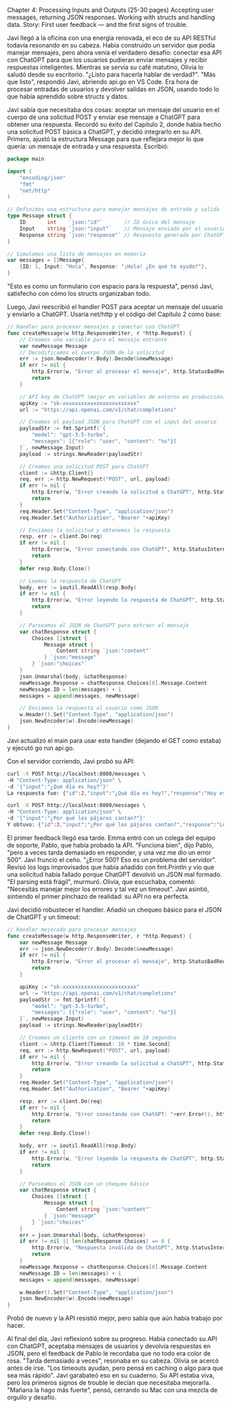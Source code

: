 Chapter 4: Processing Inputs and Outputs (25-30 pages)
Accepting user messages, returning JSON responses.
Working with structs and handling data.
Story: First user feedback — and the first signs of trouble.

Javi llegó a la oficina con una energía renovada, el eco de su API RESTful todavía resonando en su cabeza. Había construido un servidor que podía manejar mensajes, pero ahora venía el verdadero desafío: conectar esa API con ChatGPT para que los usuarios pudieran enviar mensajes y recibir respuestas inteligentes. Mientras se servía su café matutino, Olivia lo saludó desde su escritorio. "¿Listo para hacerla hablar de verdad?". "Más que listo", respondió Javi, abriendo api.go en VS Code. Era hora de procesar entradas de usuarios y devolver salidas en JSON, usando todo lo que había aprendido sobre structs y datos.

Javi sabía que necesitaba dos cosas: aceptar un mensaje del usuario en el cuerpo de una solicitud POST y enviar ese mensaje a ChatGPT para obtener una respuesta. Recordó su éxito del Capítulo 2, donde había hecho una solicitud POST básica a ChatGPT, y decidió integrarlo en su API. Primero, ajustó la estructura Message para que reflejara mejor lo que quería: un mensaje de entrada y una respuesta. Escribió:

```go
package main

import (
    "encoding/json"
    "fmt"
    "net/http"
)

// Definimos una estructura para manejar mensajes de entrada y salida
type Message struct {
    ID       int    `json:"id"`       // ID único del mensaje
    Input    string `json:"input"`    // Mensaje enviado por el usuario
    Response string `json:"response"` // Respuesta generada por ChatGPT
}

// Simulamos una lista de mensajes en memoria
var messages = []Message{
    {ID: 1, Input: "Hola", Response: "¡Hola! ¿En qué te ayudo?"},
}
```

"Esto es como un formulario con espacio para la respuesta", pensó Javi, satisfecho con cómo los structs organizaban todo.

Luego, Javi reescribió el handler POST para aceptar un mensaje del usuario y enviarlo a ChatGPT. Usaría net/http y el código del Capítulo 2 como base:

```go
// Handler para procesar mensajes y conectar con ChatGPT
func createMessage(w http.ResponseWriter, r *http.Request) {
    // Creamos una variable para el mensaje entrante
    var newMessage Message
    // Decodificamos el cuerpo JSON de la solicitud
    err := json.NewDecoder(r.Body).Decode(&newMessage)
    if err != nil {
        http.Error(w, "Error al procesar el mensaje", http.StatusBadRequest)
        return
    }

    // API key de ChatGPT (mejor en variables de entorno en producción)
    apiKey := "sk-xxxxxxxxxxxxxxxxxxxxxxxx"
    url := "https://api.openai.com/v1/chat/completions"

    // Creamos el payload JSON para ChatGPT con el input del usuario
    payloadStr := fmt.Sprintf(`{
        "model": "gpt-3.5-turbo",
        "messages": [{"role": "user", "content": "%s"}]
    }`, newMessage.Input)
    payload := strings.NewReader(payloadStr)

    // Creamos una solicitud POST para ChatGPT
    client := &http.Client{}
    req, err := http.NewRequest("POST", url, payload)
    if err != nil {
        http.Error(w, "Error creando la solicitud a ChatGPT", http.StatusInternalServerError)
        return
    }
    req.Header.Set("Content-Type", "application/json")
    req.Header.Set("Authorization", "Bearer "+apiKey)

    // Enviamos la solicitud y obtenemos la respuesta
    resp, err := client.Do(req)
    if err != nil {
        http.Error(w, "Error conectando con ChatGPT", http.StatusInternalServerError)
        return
    }
    defer resp.Body.Close()

    // Leemos la respuesta de ChatGPT
    body, err := ioutil.ReadAll(resp.Body)
    if err != nil {
        http.Error(w, "Error leyendo la respuesta de ChatGPT", http.StatusInternalServerError)
        return
    }

    // Parseamos el JSON de ChatGPT para extraer el mensaje
    var chatResponse struct {
        Choices []struct {
            Message struct {
                Content string `json:"content"`
            } `json:"message"`
        } `json:"choices"`
    }
    json.Unmarshal(body, &chatResponse)
    newMessage.Response = chatResponse.Choices[0].Message.Content
    newMessage.ID = len(messages) + 1
    messages = append(messages, newMessage)

    // Enviamos la respuesta al usuario como JSON
    w.Header().Set("Content-Type", "application/json")
    json.NewEncoder(w).Encode(newMessage)
}
```

Javi actualizó el main para usar este handler (dejando el GET como estaba) y ejecutó go run api.go.

Con el servidor corriendo, Javi probó su API:

```bash
curl -X POST http://localhost:8080/messages \
-H "Content-Type: application/json" \
-d '{"input":"¿Qué día es hoy?"}'
La respuesta fue: {"id":2,"input":"¿Qué día es hoy?","response":"Hoy es 13 de marzo de 2025."}. "¡Funciona!", exclamó Javi, casi derramando su café. ChatGPT estaba respondiendo a través de su API, y el JSON salía perfecto. Olivia se acercó, curiosa. "Probá con algo más raro", sugirió. Javi envió:
```

```bash
curl -X POST http://localhost:8080/messages \
-H "Content-Type: application/json" \
-d '{"input":"¿Por qué los pájaros cantan?"}'
Y obtuvo: {"id":3,"input":"¿Por qué los pájaros cantan?","response":"Los pájaros cantan para comunicarse, atraer parejas y marcar territorio."}. "Esto es magia", pensó Javi.
```

El primer feedback llegó esa tarde. Emma entró con un colega del equipo de soporte, Pablo, que había probado la API. "Funciona bien", dijo Pablo, "pero a veces tarda demasiado en responder, y una vez me dio un error 500". Javi frunció el ceño. "¿Error 500? Eso es un problema del servidor". Revisó los logs improvisados que había añadido con fmt.Println y vio que una solicitud había fallado porque ChatGPT devolvió un JSON mal formado. "El parsing está frágil", murmuró. Olivia, que escuchaba, comentó: "Necesitás manejar mejor los errores y tal vez un timeout". Javi asintió, sintiendo el primer pinchazo de realidad: su API no era perfecta.

Javi decidió robustecer el handler. Añadió un chequeo básico para el JSON de ChatGPT y un timeout:

```go
// Handler mejorado para procesar mensajes
func createMessage(w http.ResponseWriter, r *http.Request) {
    var newMessage Message
    err := json.NewDecoder(r.Body).Decode(&newMessage)
    if err != nil {
        http.Error(w, "Error al procesar el mensaje", http.StatusBadRequest)
        return
    }

    apiKey := "sk-xxxxxxxxxxxxxxxxxxxxxxxx"
    url := "https://api.openai.com/v1/chat/completions"
    payloadStr := fmt.Sprintf(`{
        "model": "gpt-3.5-turbo",
        "messages": [{"role": "user", "content": "%s"}]
    }`, newMessage.Input)
    payload := strings.NewReader(payloadStr)

    // Creamos un cliente con un timeout de 10 segundos
    client := &http.Client{Timeout: 10 * time.Second}
    req, err := http.NewRequest("POST", url, payload)
    if err != nil {
        http.Error(w, "Error creando la solicitud a ChatGPT", http.StatusInternalServerError)
        return
    }
    req.Header.Set("Content-Type", "application/json")
    req.Header.Set("Authorization", "Bearer "+apiKey)

    resp, err := client.Do(req)
    if err != nil {
        http.Error(w, "Error conectando con ChatGPT: "+err.Error(), http.StatusGatewayTimeout)
        return
    }
    defer resp.Body.Close()

    body, err := ioutil.ReadAll(resp.Body)
    if err != nil {
        http.Error(w, "Error leyendo la respuesta de ChatGPT", http.StatusInternalServerError)
        return
    }

    // Parseamos el JSON con un chequeo básico
    var chatResponse struct {
        Choices []struct {
            Message struct {
                Content string `json:"content"`
            } `json:"message"`
        } `json:"choices"`
    }
    err = json.Unmarshal(body, &chatResponse)
    if err != nil || len(chatResponse.Choices) == 0 {
        http.Error(w, "Respuesta inválida de ChatGPT", http.StatusInternalServerError)
        return
    }
    newMessage.Response = chatResponse.Choices[0].Message.Content
    newMessage.ID = len(messages) + 1
    messages = append(messages, newMessage)

    w.Header().Set("Content-Type", "application/json")
    json.NewEncoder(w).Encode(newMessage)
}
```

Probó de nuevo y la API resistió mejor, pero sabía que aún había trabajo por hacer.

Al final del día, Javi reflexionó sobre su progreso. Había conectado su API con ChatGPT, aceptaba mensajes de usuarios y devolvía respuestas en JSON, pero el feedback de Pablo le recordaba que no todo era color de rosa. "Tarda demasiado a veces", resonaba en su cabeza. Olivia se acercó antes de irse. "Los timeouts ayudan, pero pensá en caching o algo para que sea más rápido". Javi garabateó eso en su cuaderno. Su API estaba viva, pero los primeros signos de trouble le decían que necesitaba mejorarla. "Mañana la hago más fuerte", pensó, cerrando su Mac con una mezcla de orgullo y desafío.